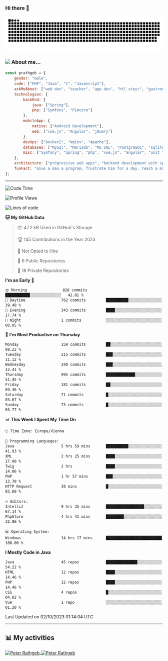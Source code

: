 ### Hi there 👋

<div align="center">
  <img  src="https://github.com/1999AZZAR/1999AZZAR/blob/main/resources/img/grid-snake.svg"
       alt="snake" />
</div>

### <img src="https://media.giphy.com/media/VgCDAzcKvsR6OM0uWg/giphy.gif" width="50"> About me...  

```javascript
const prathgeb = {
    gender: "male",
    code: ["PHP", "Java", "C", "Javascript"],
    askMeAbout: ["web dev", "teacher", "app dev", "htl steyr", "gastronaut"],
    technologies: {
        backEnd: {
            java: ["Spring"],
            php: ["Symfony", "Pimcore"]
        },
        mobileApp: {
            native: ["Android Development"],
            web: ["vue.js", "Angular", "jQuery"]
        },
        devOps: ["Docker🐳", "Nginx", "Apache"],
        databases: ["MySql", "Mariadb", "MS SQL", "PostgreSQL", "sqlite"],
        misc: ["Symfony", "Spring", "php", "vue.js", "angular", "unit testing", "ci/cd using github actions"]
    },
    architecture: ["progressive web apps", "backend development with spring", "backend development with symfony"],
    funFact: "Give a man a program, frustrate him for a day. Teach a man to program, frustrate him for a lifetime."
};
```

---
<!--START_SECTION:waka-->
![Code Time](http://img.shields.io/badge/Code%20Time-352%20hrs%2058%20mins-blue)

![Profile Views](http://img.shields.io/badge/Profile%20Views-0-blue)

![Lines of code](https://img.shields.io/badge/From%20Hello%20World%20I%27ve%20Written-2.5%20million%20lines%20of%20code-blue)

**🐱 My GitHub Data** 

> 📦 47.2 kB Used in GitHub's Storage 
 > 
> 🏆 145 Contributions in the Year 2023
 > 
> 🚫 Not Opted to Hire
 > 
> 📜 6 Public Repositories 
 > 
> 🔑 18 Private Repositories 
 > 
**I'm an Early 🐤** 

```text
🌞 Morning                828 commits         ███████████░░░░░░░░░░░░░░   42.81 % 
🌆 Daytime                762 commits         ██████████░░░░░░░░░░░░░░░   39.40 % 
🌃 Evening                343 commits         ████░░░░░░░░░░░░░░░░░░░░░   17.74 % 
🌙 Night                  1 commits           ░░░░░░░░░░░░░░░░░░░░░░░░░   00.05 % 
```
📅 **I'm Most Productive on Thursday** 

```text
Monday                   159 commits         ██░░░░░░░░░░░░░░░░░░░░░░░   08.22 % 
Tuesday                  215 commits         ███░░░░░░░░░░░░░░░░░░░░░░   11.12 % 
Wednesday                240 commits         ███░░░░░░░░░░░░░░░░░░░░░░   12.41 % 
Thursday                 995 commits         █████████████░░░░░░░░░░░░   51.45 % 
Friday                   181 commits         ██░░░░░░░░░░░░░░░░░░░░░░░   09.36 % 
Saturday                 71 commits          █░░░░░░░░░░░░░░░░░░░░░░░░   03.67 % 
Sunday                   73 commits          █░░░░░░░░░░░░░░░░░░░░░░░░   03.77 % 
```


📊 **This Week I Spent My Time On** 

```text
🕑︎ Time Zone: Europe/Vienna

💬 Programming Languages: 
Java                     5 hrs 59 mins       ██████████░░░░░░░░░░░░░░░   41.93 % 
XML                      2 hrs 25 mins       ████░░░░░░░░░░░░░░░░░░░░░   17.00 % 
Twig                     2 hrs               ████░░░░░░░░░░░░░░░░░░░░░   14.06 % 
PHP                      1 hr 57 mins        ███░░░░░░░░░░░░░░░░░░░░░░   13.70 % 
HTTP Request             30 mins             █░░░░░░░░░░░░░░░░░░░░░░░░   03.60 % 

🔥 Editors: 
IntelliJ                 9 hrs 35 mins       █████████████████░░░░░░░░   67.14 % 
PhpStorm                 4 hrs 41 mins       ████████░░░░░░░░░░░░░░░░░   32.86 % 

💻 Operating System: 
Windows                  14 hrs 17 mins      █████████████████████████   100.00 % 
```

**I Mostly Code in Java** 

```text
Java                     45 repos            ██████████████░░░░░░░░░░░   54.22 % 
HTML                     12 repos            ████░░░░░░░░░░░░░░░░░░░░░   14.46 % 
PHP                      12 repos            ████░░░░░░░░░░░░░░░░░░░░░   14.46 % 
CSS                      4 repos             █░░░░░░░░░░░░░░░░░░░░░░░░   04.82 % 
Vue                      1 repo              ░░░░░░░░░░░░░░░░░░░░░░░░░   01.20 % 
```




 Last Updated on 02/10/2023 01:14:04 UTC
<!--END_SECTION:waka-->

---
  ## 📊 My activities
  <a href="https://github.com/prathgeb">
    <img width=450 height=170 align="center" alt="Peter Rathgeb" src="https://github-readme-stats.vercel.app/api?username=prathgeb&include_all_commits=true&count_private=true&theme=midnight-purple&show_icons=true&bg_color=0D1117&hide_border=true" />
  </a>
  <a href="https://github.com/prathgeb">
    <img align="center" alt="Peter Rathgeb" src="https://github-readme-stats.vercel.app/api/top-langs/?username=prathgeb&include_all_commits=true&count_private=true&theme=midnight-purple&show_icons=true&layout=compact&bg_color=0D1117&hide_border=true" />
  </a>
